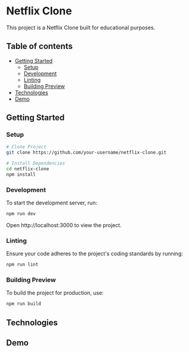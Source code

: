 # Netflix Clone

This project is a Netflix Clone built for educational purposes.

## Table of contents

- [Getting Started](#getting-started)
  - [Setup](#setup)
  - [Development](#development)
  - [Linting](#linting)
  - [Building Preview](#building-preview)
- [Technologies](#technologies)
- [Demo](#demo)

## Getting Started

### Setup

```sh
# Clone Project
git clone https://github.com/your-username/netflix-clone.git

# Install Dependencies
cd netflix-clone
npm install
```

### Development

To start the development server, run:

```sh
npm run dev
```

Open http://localhost:3000 to view the project.

### Linting

Ensure your code adheres to the project's coding standards by running:

```sh
npm run lint
```

### Building Preview

To build the project for production, use:

```sh
npm run build
```

## Technologies

## Demo
